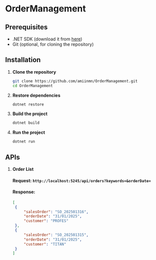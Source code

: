 # OrderManagement

## Prerequisites
- .NET SDK (download it from [here](https://dotnet.microsoft.com/download))
- Git (optional, for cloning the repository)

## Installation
1. **Clone the repository**
    ```bash
    git clone https://github.com/amiinmn/OrderManagement.git
    cd OrderManagement
    ```

2. **Restore dependencies**
    ```bash
    dotnet restore
    ```

3. **Build the project**
    ```bash
    dotnet build
    ```

4. **Run the project**
    ```bash
    dotnet run
    ```

## APIs
1. **Order List**
   #### Request: `http://localhost:5245/api/orders?keywords=&orderDate=`
   #### Response:
   ```json
   [
    {
        "salesOrder": "SO_202501316",
        "orderDate": "31/01/2025",
        "customer": "PROFES"
    },
    {
        "salesOrder": "SO_202501315",
        "orderDate": "31/01/2025",
        "customer": "TITAN"
    }
   ]
   ```
   
